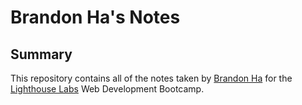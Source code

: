 # Brandon Ha's Notes

## Summary

This repository contains all of the notes taken by [Brandon Ha](https://github.com/bbha99) for the [Lighthouse Labs](https://www.lighthouselabs.ca/) Web Development Bootcamp.